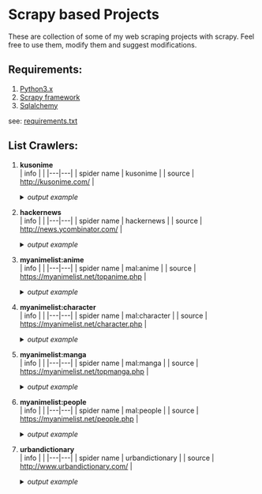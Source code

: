 
# Scrapy based Projects
These are collection of some of my web scraping projects with scrapy. Feel free to use them, modify them and suggest modifications.

## Requirements:
1. [Python3.x](https://www.python.org/)
2. [Scrapy framework](https://scrapy.org/)
3. [Sqlalchemy](https://sqlalchemy.org)

see: [requirements.txt](/requirements.txt)

## List Crawlers:
1. **kusonime**</br>
   | info |  |
   |---|---|
   | spider name | kusonime |
   | source | http://kusonime.com/ |

   <details>
     <summary><i>output example</i></summary>

      </br>

      | id | title | url | genre | thumbnail | japanese | seasons | producers | type | status | total_episode | score | duration | released_on | sinopsis | download_data |
      |---|---|---|---|---|---|---|---|---|---|---|---|---|---|---|---|
      | 1 | Hanabi-chan wa Okuregachi | https://kusonime.com/hanabichan-batch- [...] | [ "Comedy", "Spring 2022" ] | https://kusonime.com/wp- [...] | ハナビちゃんは遅れがち | Spring 2022 | N/A | TV Series | Ongoing | ? | 6.12 | 4 min. per ep. | Jul 10, 2022 | Hanabi-chan wa Okuregachi | [ { "name": "Download Hanabi-chan wa [...] |
      | 2 | Yuuki Yuuna wa Yuusha de Aru: Yuusha no Shou | https://kusonime.com/yuuki-yuuna-wa-yuusha- [...] | [ "Drama", "Fantasy", "Magic", "Slice of [...] | https://kusonime.com/wp- [...] | 結城友奈は勇者である -勇者の章- | Fall 2017 | Pony Canyon | BD | Completed | 6 | 7.64 | 24 min. per ep. | Nov 25, 2017 | Yuuki Yuuna wa Yuusha de Aru: Yuusha no Shou | [ { "name": "Download Yuuki Yuuna wa Yuusha [...] |
      | 3 | Xiao Mo Tou Baolu La! (Busted! Darklord) | https://kusonime.com/xiao-mo-tou-baolu-la- [...] | [ "Comedy", "Anime ONA" ] | https://kusonime.com/wp- [...] | 小魔头暴露啦！ | Anime ONA | N/A | ONA | Completed | 26 | 6.38 | 8 min. per ep. | Jan 15, 2022 | Xiao Mo Tou Baolu La! (Busted! Darklord) | [ { "name": "Download Xiao Mo Tou Baolu La! [...] |
      | 4 | TENSURA : Sukuwareru Ramiris | https://kusonime.com/sukuwareru-ramiris- [...] | [ "Comedy", "Fantasy", "Anime ONA" ] | https://kusonime.com/wp- [...] | 救われるラミリス | Anime ONA | N/A | ONA | Completed | 2 | 6.18 | 2 min. per ep. | Mar 19, 2022 | TENSURA : Sukuwareru Ramiris | [ { "name": "Download TENSURA : Sukuwareru [...] |
      | 5 | Steamboy | https://kusonime.com/steamboy-bd-subtitle- [...] | [ "Action", "Adventure", "Drama", [...] | https://kusonime.com/wp- [...] | スチームボーイ | Anime Movie | Bandai Visual, Dentsu, TBS, Imagica, Bandai, [...] | Movie | Completed | 1 | 7.33 | 2 hr. 6 min. | Jul 17, 2004 | Steamboy | [ { "name": "Download Movie Steamboy BD [...] |

      _and more.._

   </details>

1. **hackernews**</br>
   | info |  |
   |---|---|
   | spider name | hackernews |
   | source | http://news.ycombinator.com/ |

   <details>
     <summary><i>output example</i></summary>

      </br>

      | id | title | url | from_site | rank | score | user | date |
      |---|---|---|---|---|---|---|---|
      | 32542620 | Cybersecurity in 1989: Looking back at “The [...] | [...] | lawfareblog.com | 13 | 99 points | Hooke | 2022-08-21T17:52:44 |
      | 32553566 | The top layer: a solution to z-index:10000 | https://developer.chrome.com/blog/what-is- [...] | chrome.com | 27 | 105 points | feross | 2022-08-22T16:17:33 |
      | 32558151 | The Emperor of Stones (2020) | https://www.archaeology.org/issues/388- [...] | archaeology.org | 23 | 8 points | drdee | 2022-08-22T22:35:15 |
      | 32560278 | The great Miyazaki watch of 2022 | [...] | robinsloan.com | 50 | 285 points | akkartik | 2022-08-23T03:48:19 |
      | 32560540 | Superefficient solar desalination (2020) | [...] | acs.org | 38 | 72 points | abrax3141 | 2022-08-23T04:41:19 |

      _and more.._

   </details>

1. **myanimelist:anime**</br>
   | info |  |
   |---|---|
   | spider name | mal:anime |
   | source | https://myanimelist.net/topanime.php |

   <details>
     <summary><i>output example</i></summary>

      </br>

      | id | title | url | synonyms | japanese | french | type | episodes | status | aired | premiered | broadcast | producers | licensors | studios | source | genres | theme | demographic | duration | rating | score | ranked | popularity | members | favorites | synopsis | german | spanish |
      |---|---|---|---|---|---|---|---|---|---|---|---|---|---|---|---|---|---|---|---|---|---|---|---|---|---|---|---|---|
      | 1 | Fullmetal Alchemist: Brotherhood | [...] | Hagane no Renkinjutsushi: Fullmetal [...] | 鋼の錬金術師 FULLMETAL ALCHEMIST | Fullmetal Alchemist Brotherhood | TV | 64 | Finished Airing | Apr 5, 2009 to Jul 4, 2010 | Spring 2009 | Sundays at 17:00 (JST) | [ "Aniplex", "Mainichi Broadcasting System", [...] | [ "Aniplex of America", "Funimation" ] | Bones | Manga | [ "Action", "Adventure", "Drama", "Fantasy" ] | [ "Military" ] | [ "Shounen" ] | 24 min. per ep. | R - 17+ (violence & profanity) | 9.13 | #1 | #3 | 2,962,215 | 206,625 | After a horrific alchemy experiment goes [...] |  |  |
      | 2 | Attack on Titan Season 3 Part 2 | [...] |  | 進撃の巨人 Season3 Part.2 | L'Attaque des Titans Saison 3 Partie 2 | TV | 10 | Finished Airing | Apr 29, 2019 to Jul 1, 2019 | Spring 2019 | Mondays at 00:10 (JST) | [ "Dentsu", "Kodansha", "Mainichi [...] | Funimation | Wit Studio | Manga | [ "Action", "Drama" ] | [ "Gore", "Military", "Survival" ] | [ "Shounen" ] | 23 min. per ep. | R - 17+ (violence & profanity) | 9.07 | #5 | #28 | 1,907,439 | 52,330 | Seeking to restore humanity's diminishing [...] | Attack on Titan Staffel 3 Teil 2 | Ataque a los Titanes Temporada 3 Parte 2 |
      | 3 | Hunter x Hunter | [...] | HxH (2011) | HUNTER×HUNTER（ハンター×ハンター） | Hunter X Hunter | TV | 148 | Finished Airing | Oct 2, 2011 to Sep 24, 2014 | Fall 2011 | Sundays at 10:55 (JST) | [ "Nippon Television Network", "Shueisha", "VAP" ] | VIZ Media | Madhouse | Manga | [ "Action", "Adventure", "Fantasy" ] |  | [ "Shounen" ] | 23 min. per ep. | PG-13 - Teens 13 or older | 9.04 | #9 | #10 | 2,446,950 | 187,355 | Hunters devote themselves to accomplishing [...] | Hunter x Hunter | Hunter x Hunter |
      | 4 | Gintama: The Very Final | [...] |  | 銀魂 THE FINAL |  | Movie | 1 | Finished Airing | Jan 8, 2021 |  |  | [ "TV Tokyo", "Warner Bros. Japan" ] | Eleven Arts | Bandai Namco Pictures | Manga | [ "Action", "Comedy", "Drama", "Sci-Fi" ] | [ "Gag Humor", "Historical", "Parody", "Samurai" ] | [ "Shounen" ] | 1 hr. 44 min. | PG-13 - Teens 13 or older | 9.05 | #7 | #1651 | 110,809 | 3,723 | Two years have passed following the [...] | N/A |  |
      | 5 | Fruits Basket: The Final Season | [...] | Fruits Basket 3rd Season, Fruits Basket [...] | フルーツバスケット The Final | Fruits Basket Saison 3 | TV | 13 | Finished Airing | Apr 6, 2021 to Jun 29, 2021 | Spring 2021 | Tuesdays at 01:30 (JST) | [ "8PAN", "Avex Pictures", "Hakusensha", [...] | Funimation | TMS Entertainment | Manga | [ "Drama", "Romance", "Supernatural" ] |  | [ "Shoujo" ] | 23 min. per ep. | PG-13 - Teens 13 or older | 9.03 | #10 | #512 | 369,591 | 17,092 | Hundreds of years ago, the Chinese Zodiac [...] | Fruits Basket Staffel 3 | Fruits Basket: The Final Season |

      _and more.._

   </details>

1. **myanimelist:character**</br>
   | info |  |
   |---|---|
   | spider name | mal:character |
   | source | https://myanimelist.net/character.php |

   <details>
     <summary><i>output example</i></summary>

      </br>

      | id | name | url | japanese | source | favorites | biodata | description |
      |---|---|---|---|---|---|---|---|
      | 1 | Lelouch Lamperouge | [...] | ルルーシュ・ランペルージ | Code Geass: Hangyaku no Lelouch | 157,542 | { "code geass": "Fukkatsu no Lelouch", [...] | Remove from Favorites Add to Favorites [...] |
      | 2 | Rintarou Okabe | [...] | 岡部 倫太郎 | Steins;Gate | 89,325 | { "age": "18 (Steins;Gate), 19 (Steins;Gate [...] | Remove from Favorites Add to Favorites [...] |
      | 3 | Light Yagami | https://myanimelist.net/character/80/Light_Yagami | 夜神 月 | Death Note | 89,899 | { "death note": "Rewrite", "birthdate": [...] | Remove from Favorites Add to Favorites [...] |
      | 4 | Zoro Roronoa | https://myanimelist.net/character/62/Zoro_Roronoa | ロロノア・ゾロ | One Piece | 95,845 | { "one piece": "Roronoa Zoro, Umi ni Chiru", [...] | Remove from Favorites Add to Favorites [...] |
      | 5 | Killua Zoldyck | [...] | キルア=ゾルディック | Hunter x Hunter | 88,951 | { "hunter x hunter": "Greed Island Final", [...] | Remove from Favorites Add to Favorites [...] |

      _and more.._

   </details>

1. **myanimelist:manga**</br>
   | info |  |
   |---|---|
   | spider name | mal:manga |
   | source | https://myanimelist.net/topmanga.php |

   <details>
     <summary><i>output example</i></summary>

      </br>

      | id | title | url | synonyms | japanese | type | volumes | chapters | status | published | genres | themes | demographic | serialization | authors | score | ranked | popularity | members | favorites | synopsis | french | german | spanish |
      |---|---|---|---|---|---|---|---|---|---|---|---|---|---|---|---|---|---|---|---|---|---|---|---|
      | 1 | Berserk | https://myanimelist.net/manga/2/Berserk | Berserk: The Prototype | ベルセルク | Manga | Unknown | Unknown | Publishing | Aug 25, 1989 to ? | [ "Action", "Adventure", "Award Winning", [...] | [ "Gore", "Military", "Mythology", [...] | [ "Seinen" ] | Young Animal | [ "(Art)", "(Story & Art),", "Miura, [...] | 9.46 | #1 | #2 | 561,175 | 105,629 | Guts, a former mercenary now known as the [...] |  |  |  |
      | 2 | Vagabond | https://myanimelist.net/manga/656/Vagabond |  | バガボンド | Manga | 37 | 327 | On Hiatus | Sep 3, 1998 to May 21, 2015 | [ "Action", "Adventure", "Award Winning" ] | [ "Historical", "Samurai" ] | [ "Seinen" ] | Morning | [ "(Story & Art),", "(Story)", "Inoue, [...] | 9.19 | #4 | #16 | 290,247 | 30,782 | In 16th-century Japan, Shinmen Takezou is a [...] |  |  |  |
      | 3 | キングダム | https://myanimelist.net/manga/16765/Kingdom |  |  | Manga | Unknown | Unknown | Publishing | Jan 26, 2006 to ? | [ "Action", "Award Winning" ] | [ "Historical", "Military" ] | [ "Seinen" ] | Young Jump | [ "(Story & Art)", "Hara, Yasuhisa" ] | 8.98 | #11 | #58 | 143,069 | 12,875 | During the Warring States period in China, [...] |  |  |  |
      | 4 | Grand Blue Dreaming | https://myanimelist.net/manga/70345/Grand_Blue |  | ぐらんぶる | Manga | Unknown | Unknown | Publishing | Apr 7, 2014 to ? | [ "Comedy" ] |  | [ "Seinen" ] | good! Afternoon | [ "(Art)", "(Story),", "Inoue, Kenji", [...] | 9.03 | #9 | #50 | 150,649 | 15,320 | Among the seaside town of Izu's ocean waves [...] |  |  |  |
      | 5 | ジョジョの奇妙な冒険 Part7 STEEL BALL RUN | [...] | JoJo's Bizarre Adventure Part 7: Steel Ball [...] |  | Manga | 24 | 96 | Finished | Jan 19, 2004 to Apr 19, 2011 | [ "Action", "Adventure", "Mystery", [...] | [ "Historical" ] | [ "Seinen", "Shounen" ] | Ultra Jump | [ "(Story & Art)", "Araki, Hirohiko" ] | 9.28 | #2 | #27 | 212,356 | 35,943 | In the American Old West, the world's [...] | Steel Ball Run |  |  |

      _and more.._

   </details>

1. **myanimelist:people**</br>
   | info |  |
   |---|---|
   | spider name | mal:people |
   | source | https://myanimelist.net/people.php |

   <details>
     <summary><i>output example</i></summary>

      </br>

      | id | name | url | image_url | given_name | birthday | member_favorites | description | alternate_names | height | weight | blood_type | hometown | favourite_animal | favourite_mangaka | favourite_music | hobbies | skills | pets | debut_role | agency | dislikes | places_he_wants_to_visit | awards |
      |---|---|---|---|---|---|---|---|---|---|---|---|---|---|---|---|---|---|---|---|---|---|---|---|
      | 1 | Miyazaki, Hayao | https://myanimelist.net/people/1870/Hayao_Miyazaki | [...] | 駿 | Jan 5, 1941 | 66,974 | Miyazaki, the second of four brothers, was [...] |  |  |  |  |  |  |  |  |  |  |  |  |  |  |  |  |
      | 2 | Kamiya, Hiroshi | https://myanimelist.net/people/118/Hiroshi_Kamiya | [...] | 浩史 | Matsudo, Chiba Prefecture, Japan | 103,260 | Kamiya Hiroshi went to Aoni Juku and decided [...] | ヒロC, HiroC, Kamiyan | 167 cm (5'6") | 53 kg (117 lbs) | A |  |  |  |  |  |  |  |  |  |  |  |  |
      | 3 | Oda, Eiichiro | https://myanimelist.net/people/1881/Eiichiro_Oda | [...] | 栄一郎 | Jan 1, 1975 | 47,763 | Favourite Real-Life Pirate: Edward Teach [...] |  |  |  | A | Kumamoto, Japan | Big gentle dogs | Akira Toriyama | '70s soul music |  |  |  |  |  |  |  |  |
      | 4 | Miyano, Mamoru | https://myanimelist.net/people/65/Mamoru_Miyano | [...] | 真守 | Jun 8, 1983 | 86,711 | Mamoru Miyano won Best Voice Actor award in [...] |  | 182 cm | 70 kg | B | Saitama, Japan |  |  |  | singing, soccer | harmonica, harp |  |  |  |  |  |  |
      | 5 | Hayami, Saori | https://myanimelist.net/people/869/Saori_Hayami | [...] | Saori Matsuo (松尾 沙織) | May 29, 1991 | 57,364 | Member of duet "Blue Drops" with Yoshida [...] | Saori Matsuo, 松尾 沙織 | 164 cm |  | AB | Tokyo, Japan |  |  |  |  |  |  |  |  |  |  |  |

      _and more.._

   </details>

1. **urbandictionary**</br>
   | info |  |
   |---|---|
   | spider name | urbandictionary |
   | source | http://www.urbandictionary.com/ |

   <details>
     <summary><i>output example</i></summary>

      </br>

      | id | text | meaning | example | author | date |
      |---|---|---|---|---|---|
      | 61580 | second breakfast | invented by hobbits, second breakfast is [...] | We'll just have time for second breakfast [...] | Sienna | March 17, 2003 |
      | 349729 | munch | A low-pressure, social gathering at a [...] | Well, if you don't feel ready for a play [...] | Peter | November 14, 2003 |
      | 739032 | AmeriKKKa | Cynical corruption of "America" (as in [...] | The establishment regime of AmeriKKKa just [...] | Disgruntled American | June 29, 2004 |
      | 795231 | sweet nothing | a sweet nothing is a complementary statement [...] | He whispered sweet nothings into her ear [...] | Spencer | August 16, 2004 |
      | 1017598 | Christofascist | Christian religious extremist. Often a [...] | James Dobson's Focus on the Family is a [...] | damncutekitty | January 24, 2005 |

      _and more.._

   </details>

